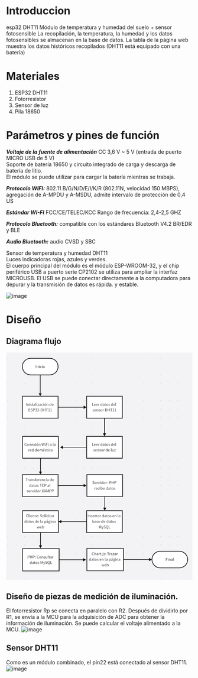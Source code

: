 # Introduccion
esp32 DHT11 Módulo de temperatura y humedad del suelo + sensor fotosensible La recopilación, 
la temperatura, la humedad y los datos fotosensibles se almacenan en la base de datos. 
La tabla de la página web muestra los datos históricos recopilados (DHT11 está equipado con una batería)

# Materiales
1. ESP32 DHT11 
2. Fotorresistor
3. Sensor de luz
4. Pila 18650

# Parámetros y pines de función
**_Voltaje de la fuente de alimentación_** CC 3,6 V ~ 5 V (entrada de puerto MICRO USB de 5 V)  
Soporte de batería 18650 y circuito integrado de carga y descarga de batería de litio.  
El módulo se puede utilizar para cargar la batería mientras se trabaja.  

**_Protocolo WIFI:_** 802.11 B/G/N/D/E/I/K/R (802.11N, velocidad 150 MBPS), agregación de A-MPDU y A-MSDU, admite intervalo de protección de 0,4 US  

**_Estándar WI-FI_** FCC/CE/TELEC/KCC Rango de frecuencia: 2,4-2,5 GHZ  

**_Protocolo Bluetooth:_** compatible con los estándares Bluetooth V4.2 BR/EDR y BLE  

**_Audio Bluetooth:_** audio CVSD y SBC  

Sensor de temperatura y humedad DHT11  
Luces indicadoras rojas, azules y verdes.  
El cuerpo principal del módulo es el módulo ESP-WROOM-32, y el chip periférico USB a puerto serie CP2102 se utiliza para ampliar la interfaz MICROUSB. El USB se puede conectar directamente a la computadora para depurar y la transmisión de datos es rápida. y estable.  

![image](https://img.alicdn.com/imgextra/i4/1796335639/O1CN01N0Fr341rWiOshW1nQ_!!1796335639.jpg)

# Diseño
## Diagrama flujo
![image](https://github.com/mingfanxu/Sistema-de-deteccion-de-tierra/blob/main/image/Diagrama.png)
## Diseño de piezas de medición de iluminación.
El fotorresistor Rp se conecta en paralelo con R2. Después de dividirlo por R1, se envía a la MCU para la adquisición de ADC para obtener la información de iluminación. Se puede calcular el voltaje alimentado a la MCU.
![image](https://image.lceda.cn/pullimage/e1eZErYrEARtFCQk6aa7RiUkKmBcZOUJHAjCoU1W.png)

## Sensor DHT11
Como es un módulo combinado, el pin22 está conectado al sensor DHT11.  
![image](https://encrypted-tbn0.gstatic.com/images?q=tbn:ANd9GcR874OaZVhtU0_c6Qd2rV08p_QxA-XZJ-YQ99-RrYLVmkp3K0gNEfDj4y0xi7XBMORFDzY&usqp=CAU)
